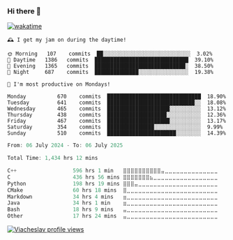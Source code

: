 ### Hi there 👋

[![wakatime](https://wakatime.com/badge/user/018c696b-0bdf-43bb-ab77-72c32d0bf4fe.svg)](https://wakatime.com/@018c696b-0bdf-43bb-ab77-72c32d0bf4fe)

<!-- README-STATS:START -->

```
🕰️ I get my jam on during the daytime!

🌞 Morning  	107    commits	██░░░░░░░░░░░░░░░░░░░░░░░░░░░░	3.02%
🌆 Daytime  	1386   commits	██████████████████████████████	39.10%
🌃 Evening  	1365   commits	█████████████████████████████░	38.50%
🌙 Night    	687    commits	██████████████░░░░░░░░░░░░░░░░	19.38%
```

```
📅 I'm most productive on Mondays!

Monday      	670    commits	██████████████████████████████	18.90%
Tuesday     	641    commits	████████████████████████████░░	18.08%
Wednesday   	465    commits	████████████████████░░░░░░░░░░	13.12%
Thursday    	438    commits	███████████████████░░░░░░░░░░░	12.36%
Friday      	467    commits	████████████████████░░░░░░░░░░	13.17%
Saturday    	354    commits	███████████████░░░░░░░░░░░░░░░	9.99%
Sunday      	510    commits	██████████████████████░░░░░░░░	14.39%
```

<!-- README-STATS:END -->

<!--START_SECTION:waka-->

```C
From: 06 July 2024 - To: 06 July 2025

Total Time: 1,434 hrs 12 mins

C++                  596 hrs 1 min   ⣿⣿⣿⣿⣿⣿⣿⣿⣿⣿⣤⣀⣀⣀⣀⣀⣀⣀⣀⣀⣀⣀⣀⣀⣀   41.06 %
C                    436 hrs 56 mins ⣿⣿⣿⣿⣿⣿⣿⣦⣀⣀⣀⣀⣀⣀⣀⣀⣀⣀⣀⣀⣀⣀⣀⣀⣀   30.10 %
Python               198 hrs 19 mins ⣿⣿⣿⣤⣀⣀⣀⣀⣀⣀⣀⣀⣀⣀⣀⣀⣀⣀⣀⣀⣀⣀⣀⣀⣀   13.66 %
CMake                60 hrs 18 mins  ⣿⣀⣀⣀⣀⣀⣀⣀⣀⣀⣀⣀⣀⣀⣀⣀⣀⣀⣀⣀⣀⣀⣀⣀⣀   04.15 %
Markdown             34 hrs 4 mins   ⣶⣀⣀⣀⣀⣀⣀⣀⣀⣀⣀⣀⣀⣀⣀⣀⣀⣀⣀⣀⣀⣀⣀⣀⣀   02.35 %
Java                 34 hrs 1 min    ⣶⣀⣀⣀⣀⣀⣀⣀⣀⣀⣀⣀⣀⣀⣀⣀⣀⣀⣀⣀⣀⣀⣀⣀⣀   02.34 %
Bash                 18 hrs 9 mins   ⣤⣀⣀⣀⣀⣀⣀⣀⣀⣀⣀⣀⣀⣀⣀⣀⣀⣀⣀⣀⣀⣀⣀⣀⣀   01.25 %
Other                17 hrs 24 mins  ⣤⣀⣀⣀⣀⣀⣀⣀⣀⣀⣀⣀⣀⣀⣀⣀⣀⣀⣀⣀⣀⣀⣀⣀⣀   01.20 %
```

<!--END_SECTION:waka-->

[![Viacheslav profile views](https://u8views.com/api/v1/github/profiles/25109435/views/day-week-month-total-count.svg)](https://u8views.com/github/Mcublog)
